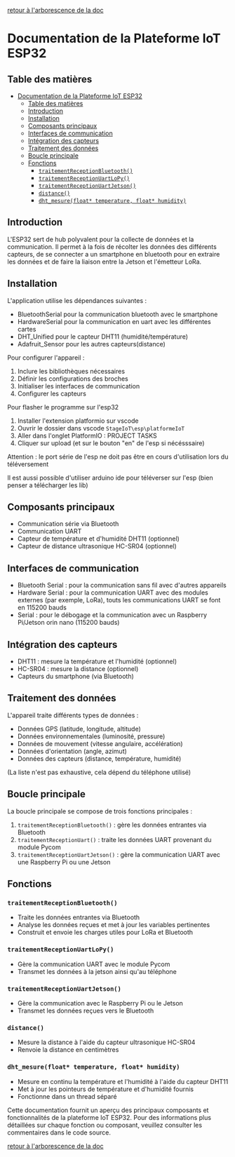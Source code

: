 [retour à l'arborescence de la doc](../../README.md)
# Documentation de la Plateforme IoT ESP32

## Table des matières

- [Documentation de la Plateforme IoT ESP32](#documentation-de-la-plateforme-iot-esp32)
  - [Table des matières](#table-des-matières)
  - [Introduction](#introduction)
  - [Installation](#installation)
  - [Composants principaux](#composants-principaux)
  - [Interfaces de communication](#interfaces-de-communication)
  - [Intégration des capteurs](#intégration-des-capteurs)
  - [Traitement des données](#traitement-des-données)
  - [Boucle principale](#boucle-principale)
  - [Fonctions](#fonctions)
    - [`traitementReceptionBluetooth()`](#traitementreceptionbluetooth)
    - [`traitementReceptionUartLoPy()`](#traitementreceptionuartlopy)
    - [`traitementReceptionUartJetson()`](#traitementreceptionuartjetson)
    - [`distance()`](#distance)
    - [`dht_mesure(float* temperature, float* humidity)`](#dht_mesurefloat-temperature-float-humidity)

## Introduction

L'ESP32 sert de hub polyvalent pour la collecte de données et la communication. Il permet à la fois de récolter les données des différents capteurs, de se connecter a un smartphone en bluetooth pour en extraire les données et de faire la liaison entre la Jetson et l'émetteur LoRa.

## Installation

L'application utilise les dépendances suivantes :

* BluetoothSerial pour la communication bluetooth avec le smartphone
* HardwareSerial pour la communication en uart avec les différentes cartes
* DHT_Unified pour le capteur DHT11 (humidité/température)
* Adafruit_Sensor pour les autres capteurs(distance)

Pour configurer l'appareil :

1. Inclure les bibliothèques nécessaires
2. Définir les configurations des broches
3. Initialiser les interfaces de communication
4. Configurer les capteurs

Pour flasher le programme sur l'esp32

1. Installer l'extension platformio sur vscode
2. Ouvrir le dossier dans vscode ```StageIoT\esp\platformeIoT```
3. Aller dans l'onglet PlatformIO : PROJECT TASKS
4. Cliquer sur upload (et sur le bouton "en" de l'esp si nécésssaire)

Attention : le port série de l'esp ne doit pas être en cours d'utilisation lors du téléversement 

Il est aussi possible d'utiliser arduino ide pour téléverser sur l'esp (bien penser a télécharger les lib)

## Composants principaux

* Communication série via Bluetooth
* Communication UART
* Capteur de température et d'humidité DHT11 (optionnel)
* Capteur de distance ultrasonique HC-SR04 (optionnel)

## Interfaces de communication

* Bluetooth Serial : pour la communication sans fil avec d'autres appareils
* Hardware Serial : pour la communication UART avec des modules externes (par exemple, LoRa), touts les communications UART se font en 115200 bauds
* Serial : pour le débogage et la communication avec un Raspberry Pi/Jetson orin nano (115200 bauds)

## Intégration des capteurs

* DHT11 : mesure la température et l'humidité (optionnel)
* HC-SR04 : mesure la distance (optionnel)
* Capteurs du smartphone (via Bluetooth)

## Traitement des données

L'appareil traite différents types de données :

* Données GPS (latitude, longitude, altitude)
* Données environnementales (luminosité, pressure)
* Données de mouvement (vitesse angulaire, accélération)
* Données d'orientation (angle, azimut)
* Données des capteurs (distance, température, humidité)

(La liste n'est pas exhaustive, cela dépend du téléphone utilisé)

## Boucle principale

La boucle principale se compose de trois fonctions principales :

1. `traitementReceptionBluetooth()` : gère les données entrantes via Bluetooth
2. `traitementReceptionUart()` : traite les données UART provenant du module Pycom
3. `traitementReceptionUartJetson()` : gère la communication UART avec une Raspberry Pi ou une Jetson

## Fonctions

### `traitementReceptionBluetooth()`

* Traite les données entrantes via Bluetooth
* Analyse les données reçues et met à jour les variables pertinentes
* Construit et envoie les charges utiles pour LoRa et Bluetooth

### `traitementReceptionUartLoPy()`

* Gère la communication UART avec le module Pycom
* Transmet les données à la jetson ainsi qu'au téléphone

### `traitementReceptionUartJetson()`

* Gère la communication avec le Raspberry Pi ou le Jetson
* Transmet les données reçues vers le Bluetooth

### `distance()`

* Mesure la distance à l'aide du capteur ultrasonique HC-SR04
* Renvoie la distance en centimètres

### `dht_mesure(float* temperature, float* humidity)`

* Mesure en continu la température et l'humidité à l'aide du capteur DHT11
* Met à jour les pointeurs de température et d'humidité fournis
* Fonctionne dans un thread séparé

Cette documentation fournit un aperçu des principaux composants et fonctionnalités de la plateforme IoT ESP32. Pour des informations plus détaillées sur chaque fonction ou composant, veuillez consulter les commentaires dans le code source.

[retour à l'arborescence de la doc](../README.md)